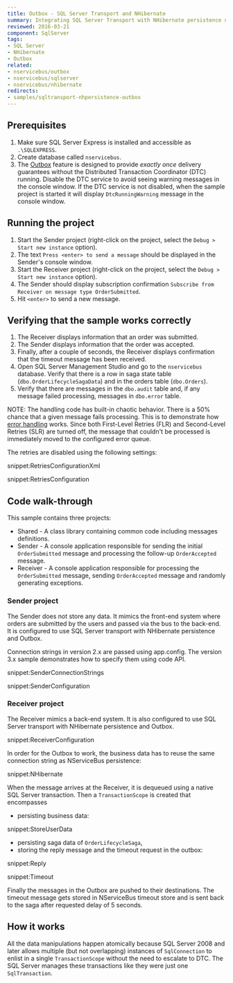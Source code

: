 ```yaml
---
title: Outbox - SQL Server Transport and NHibernate
summary: Integrating SQL Server Transport with NHibernate persistence using Outbox.
reviewed: 2016-03-21
component: SqlServer
tags:
- SQL Server
- NHibernate
- Outbox
related:
- nservicebus/outbox
- nservicebus/sqlserver
- nservicebus/nhibernate
redirects:
- samples/sqltransport-nhpersistence-outbox
---
```


## Prerequisites

 1. Make sure SQL Server Express is installed and accessible as `.\SQLEXPRESS`.
 1. Create database called `nservicebus`.
 1. The [Outbox](/nservicebus/outbox) feature is designed to provide *exactly once* delivery guarantees without the Distributed Transaction Coordinator (DTC) running. Disable the DTC service to avoid seeing warning messages in the console window. If the DTC service is not disabled, when the sample project is started it will display `DtcRunningWarning` message in the console window. 


## Running the project

 1. Start the Sender project (right-click on the project, select the `Debug > Start new instance` option).
 1. The text `Press <enter> to send a message` should be displayed in the Sender's console window.
 1. Start the Receiver project (right-click on the project, select the `Debug > Start new instance` option).
 1. The Sender should display subscription confirmation `Subscribe from Receiver on message type OrderSubmitted`. 
 1. Hit `<enter>` to send a new message.


## Verifying that the sample works correctly

 1. The Receiver displays information that an order was submitted.
 1. The Sender displays information that the order was accepted.
 1. Finally, after a couple of seconds, the Receiver displays confirmation that the timeout message has been received.
 1. Open SQL Server Management Studio and go to the `nservicebus` database. Verify that there is a row in saga state table (`dbo.OrderLifecycleSagaData`) and in the orders table (`dbo.Orders`).
 1. Verify that there are messages in the `dbo.audit` table and, if any message failed processing, messages in `dbo.error` table.

NOTE: The handling code has built-in chaotic behavior. There is a 50% chance that a given message fails processing. This is to demonstrate how [error handling](/nservicebus/errors/automatic-retries.md) works. Since both First-Level Retries (FLR) and Second-Level Retries (SLR) are turned off, the message that couldn't be processed is immediately moved to the configured error queue.

The retries are disabled using the following settings:

snippet:RetriesConfigurationXml

snippet:RetriesConfiguration


## Code walk-through

This sample contains three projects:

 * Shared - A class library containing common code including messages definitions.
 * Sender - A console application responsible for sending the initial `OrderSubmitted` message and processing the follow-up `OrderAccepted` message.
 * Receiver - A console application responsible for processing the `OrderSubmitted` message, sending `OrderAccepted` message and randomly generating exceptions.


### Sender project

The Sender does not store any data. It mimics the front-end system where orders are submitted by the users and passed via the bus to the back-end. It is configured to use SQL Server transport with NHibernate persistence and Outbox.

Connection strings in version 2.x are passed using app.config. The version 3.x sample demonstrates how to specify them using code API.

snippet:SenderConnectionStrings

snippet:SenderConfiguration


### Receiver project

The Receiver mimics a back-end system. It is also configured to use SQL Server transport with NHibernate persistence and Outbox.

snippet:ReceiverConfiguration

In order for the Outbox to work, the business data has to reuse the same connection string as NServiceBus persistence:

snippet:NHibernate

When the message arrives at the Receiver, it is dequeued using a native SQL Server transaction. Then a `TransactionScope` is created that encompasses

 * persisting business data:

snippet:StoreUserData

 * persisting saga data of `OrderLifecycleSaga`,
 * storing the reply message and the timeout request in the outbox:

snippet:Reply

snippet:Timeout

Finally the messages in the Outbox are pushed to their destinations. The timeout message gets stored in NServiceBus timeout store and is sent back to the saga after requested delay of 5 seconds.


## How it works

All the data manipulations happen atomically because SQL Server 2008 and later allows multiple (but not overlapping) instances of `SqlConnection` to enlist in a single `TransactionScope` without the need to escalate to DTC. The SQL Server manages these transactions like they were just one `SqlTransaction`.